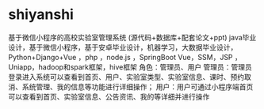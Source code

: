 # shiyanshi
 基于微信小程序的高校实验室管理系统 (源代码+数据库+配套论文+ppt) java毕业设计，基于微信小程序，基于安卓毕业设计，机器学习，大数据毕业设计，Python+Django+Vue ，php ，node.js ，SpringBoot Vue，SSM，JSP ，Uniapp，hadoop和spark框架，hive框架 角色：管理员、用户  管理员：管理员登录进入系统可以查看到首页、用户、实验室类型、实验室信息、课时、预约取消、系统管理、我的信息等功能进行详细操作；  用户：用户可通过小程序端首页可以查看到首页、实验室信息、公告资讯、我的等详细并进行操作

